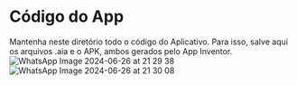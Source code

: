 # Código do App

Mantenha neste diretório todo o código do Aplicativo. Para isso, salve aqui os arquivos .aia e o APK, ambos gerados pelo App Inventor.
![WhatsApp Image 2024-06-26 at 21 29 38](https://github.com/ICEI-PUC-Minas-EC-TI/pmg-ec-2024-1-p1-liec-t1-g1-Robo_Aranha/assets/169859457/31d8214c-5840-485b-bd01-79ac3b9aebad)
![WhatsApp Image 2024-06-26 at 21 30 08](https://github.com/ICEI-PUC-Minas-EC-TI/pmg-ec-2024-1-p1-liec-t1-g1-Robo_Aranha/assets/169859457/94f4d181-51a8-4804-a949-44e7106f5190)
